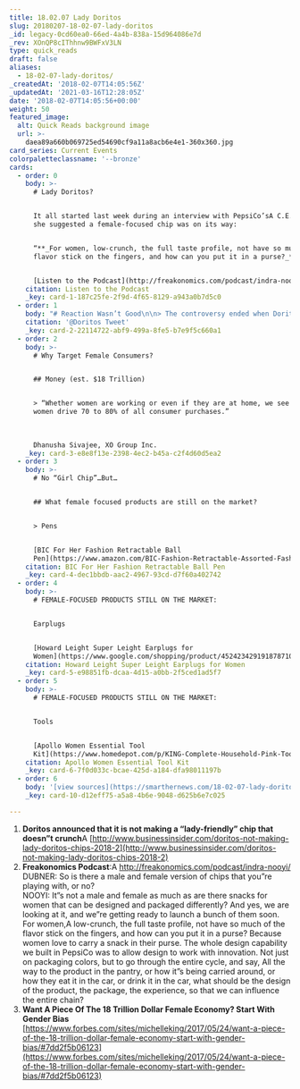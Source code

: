 ```yaml
---
title: 18.02.07 Lady Doritos
slug: 20180207-18-02-07-lady-doritos
_id: legacy-0cd60ea0-66ed-4a4b-838a-15d964086e7d
_rev: XOnQP8cIThhnw9BWFxV3LN
type: quick_reads
draft: false
aliases:
  - 18-02-07-lady-doritos/
_createdAt: '2018-02-07T14:05:56Z'
_updatedAt: '2021-03-16T12:28:05Z'
date: '2018-02-07T14:05:56+00:00'
weight: 50
featured_image:
  alt: Quick Reads background image
  url: >-
    daea89a660b069725ed54690cf9a11a8acb6e4e1-360x360.jpg
card_series: Current Events
colorpaletteclassname: '--bronze'
cards:
  - order: 0
    body: >-
      # Lady Doritos?


      It all started last week during an interview with PepsiCo’sA C.E.O., when
      she suggested a female-focused chip was on its way:


      “**_For women, low-crunch, the full taste profile, not have so much of the
      flavor stick on the fingers, and how can you put it in a purse?_**“


      [Listen to the Podcast](http://freakonomics.com/podcast/indra-nooyi/%20)
    citation: Listen to the Podcast
    _key: card-1-187c25fe-2f9d-4f65-8129-a943a0b7d5c0
  - order: 1
    body: "# Reaction Wasn’t Good\n\n> The controversy ended when Doritos recanted on Monday:  \n  \n  \n  \n“**_We already have Doritos for women a\x14 they’re called Doritos, and they’re loved by millions_**.”\n\n[@Doritos Tweet](https://twitter.com/Doritos/status/960668947812093952)"
    citation: '@Doritos Tweet'
    _key: card-2-22114722-abf9-499a-8fe5-b7e9f5c660a1
  - order: 2
    body: >-
      # Why Target Female Consumers?


      ## Money (est. $18 Trillion)


      > “Whether women are working or even if they are at home, we see that
      women drive 70 to 80% of all consumer purchases.”  
        
        
        
      Dhanusha Sivajee, XO Group Inc.
    _key: card-3-e8e8f13e-2398-4ec2-b45a-c2f4d60d5ea2
  - order: 3
    body: >-
      # No “Girl Chip”…But…


      ## What female focused products are still on the market?


      > Pens


      [BIC For Her Fashion Retractable Ball
      Pen](https://www.amazon.com/BIC-Fashion-Retractable-Assorted-Fashion-FHAP21-ASST/dp/B005YGLA5Y)
    citation: BIC For Her Fashion Retractable Ball Pen
    _key: card-4-dec1bbdb-aac2-4967-93cd-d7f60a402742
  - order: 4
    body: >-
      # FEMALE-FOCUSED PRODUCTS STILL ON THE MARKET:


      Earplugs


      [Howard Leight Super Leight Earplugs for
      Women](https://www.google.com/shopping/product/4524234291918787101?%20)
    citation: Howard Leight Super Leight Earplugs for Women
    _key: card-5-e98851fb-dcaa-4d15-a0bb-2f5ced1ad5f7
  - order: 5
    body: >-
      # FEMALE-FOCUSED PRODUCTS STILL ON THE MARKET:


      Tools


      [Apollo Women Essential Tool
      Kit](https://www.homedepot.com/p/KING-Complete-Household-Pink-Tool-Kit-with-Bag-24-Piece-3111-0/303967535)
    citation: Apollo Women Essential Tool Kit
    _key: card-6-7f0d033c-bcae-425d-a184-dfa98011197b
  - order: 6
    body: '[view sources](https://smarthernews.com/18-02-07-lady-doritos/)'
    _key: card-10-d12eff75-a5a8-4b6e-9048-d625b6e7c025

---
```

1. **Doritos announced that it is not making a “lady-friendly” chip that doesn”t crunch**A [http://www.businessinsider.com/doritos-not-making-lady-doritos-chips-2018-2](http://www.businessinsider.com/doritos-not-making-lady-doritos-chips-2018-2)
2. **Freakonomics Podcast**:A http://freakonomics.com/podcast/indra-nooyi/  
DUBNER: So is there a male and female version of chips that you”re playing with, or no?  
NOOYI: It”s not a male and female as much as are there snacks for women that can be designed and packaged differently? And yes, we are looking at it, and we”re getting ready to launch a bunch of them soon. For women,A low-crunch, the full taste profile, not have so much of the flavor stick on the fingers, and how can you put it in a purse? Because women love to carry a snack in their purse. The whole design capability we built in PepsiCo was to allow design to work with innovation. Not just on packaging colors, but to go through the entire cycle, and say, All the way to the product in the pantry, or how it”s being carried around, or how they eat it in the car, or drink it in the car, what should be the design of the product, the package, the experience, so that we can influence the entire chain?
3. **Want A Piece Of The 18 Trillion Dollar Female Economy? Start With Gender Bias** [https://www.forbes.com/sites/michelleking/2017/05/24/want-a-piece-of-the-18-trillion-dollar-female-economy-start-with-gender-bias/#7dd2f5b06123](https://www.forbes.com/sites/michelleking/2017/05/24/want-a-piece-of-the-18-trillion-dollar-female-economy-start-with-gender-bias/#7dd2f5b06123)